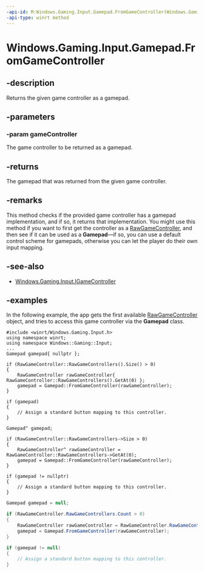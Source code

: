 ```yaml
---
-api-id: M:Windows.Gaming.Input.Gamepad.FromGameController(Windows.Gaming.Input.IGameController)
-api-type: winrt method
---
```


<!-- Method syntax.
public Gamepad Gamepad.FromGameController(IGameController gameController)
-->

# Windows.Gaming.Input.Gamepad.FromGameController


## -description

Returns the given game controller as a gamepad.

## -parameters

### -param gameController

The game controller to be returned as a gamepad.

## -returns

The gamepad that was returned from the given game controller.

## -remarks

This method checks if the provided game controller has a gamepad implementation, and if so, it returns that implementation. You might use this method if you want to first get the controller as a [RawGameController](rawgamecontroller.md), and then see if it can be used as a **Gamepad**&mdash;if so, you can use a default control scheme for gamepads, otherwise you can let the player do their own input mapping.

## -see-also

* [Windows.Gaming.Input.IGameController](igamecontroller.md)

## -examples

In the following example, the app gets the first available [RawGameController](rawgamecontroller.md) object, and tries to access this game controller via the **Gamepad** class.

```cppwinrt
#include <winrt/Windows.Gaming.Input.h>
using namespace winrt;
using namespace Windows::Gaming::Input;
...
Gamepad gamepad{ nullptr };

if (RawGameController::RawGameControllers().Size() > 0)
{
    RawGameController rawGameController{ RawGameController::RawGameControllers().GetAt(0) };
    gamepad = Gamepad::FromGameController(rawGameController);
}

if (gamepad)
{
    // Assign a standard button mapping to this controller.
}
```

```cppcx
Gamepad^ gamepad;

if (RawGameController::RawGameControllers->Size > 0)
{
    RawGameController^ rawGameController = RawGameController::RawGameControllers->GetAt(0);
    gamepad = Gamepad::FromGameController(rawGameController);
}

if (gamepad != nullptr)
{
    // Assign a standard button mapping to this controller.
}
```

```cs
Gamepad gamepad = null;

if (RawGameController.RawGameControllers.Count > 0)
{
    RawGameController rawGameController = RawGameController.RawGameControllers[0];
    gamepad = Gamepad.FromGameController(rawGameController);
}

if (gamepad != null)
{
    // Assign a standard button mapping to this controller.
}
```